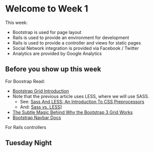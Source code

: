# Welcome to Week 1

This week:

* Bootstrap is used for page layout
* Rails is used to provide an environment for development
* Rails is used to provide a controller and views for static pages
* Social Network integration is provided via Facebook / Twitter
* Analytics are provided by Google Analytics

## Before you show up this week

For Boostrap Read: 

* [Bootstrap Grid Introduction](http://www.helloerik.com/bootstrap-3-grid-introduction)  
* Note that the previous article uses LESS, where we will use SASS.
    * See: [Sass And LESS: An Introduction To CSS Preprocessors](http://www.vanseodesign.com/css/css-preprocessors/) 
    * And: [Sass vs. LESS](http://css-tricks.com/sass-vs-less/)]
* [The Subtle Magic Behind Why the Bootstrap 3 Grid Works](http://www.helloerik.com/the-subtle-magic-behind-why-the-bootstrap-3-grid-works)
* [Bootstrap Navbar Docs](http://getbootstrap.com/components/#navbar)

For Rails controllers

## Tuesday Night

